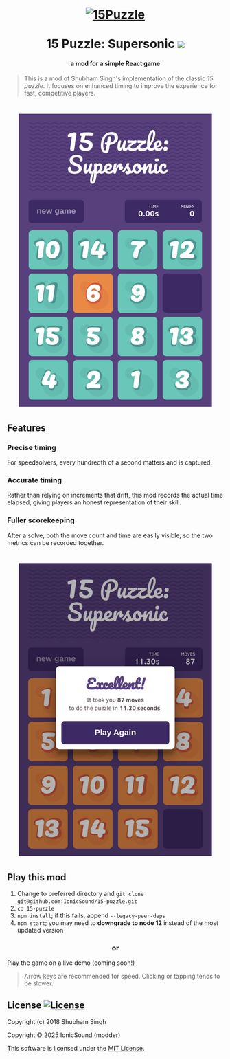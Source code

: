 
<h1 align="center">
<a href="https://github.com/imshubhamsingh/15-puzzle">
<img src="https://raw.githubusercontent.com/imshubhamsingh/15-puzzle/master/screenshots/game-logo.png" alt="15Puzzle" width="200"/></a><br/><br/>
15 Puzzle: Supersonic 
<img src="https://img.shields.io/badge/style-%F0%9F%92%85%20styled--components-orange.svg?colorB=daa357&colorA=db748e" />
</h1>
<h4 align="center">a mod for a simple React game</h4>
<p align="center">
</p>

> This is a mod of Shubham Singh's implementation of the classic _15 puzzle_. It focuses on enhanced timing to improve the experience for fast, competitive players.

<h1 align="center">
<img src="./screenshots/15-puzzle-supersonic.png" alt="Supersonic Mod" width="450px"/>
</h1>



## Features

### Precise timing
For speedsolvers, every hundredth of a second matters and is captured.

### Accurate timing
Rather than relying on increments that drift, this mod records the actual time elapsed, giving players an honest representation of their skill.

### Fuller scorekeeping
After a solve, both the move count and time are easily visible, so the two metrics can be recorded together.

<h1 align="center">
<img src="./screenshots/example-run.png" alt="Supersonic Mod Completed Run" width="450px"/>
</h1>



## Play this mod

1. Change to preferred directory and ```git clone git@github.com:IonicSound/15-puzzle.git```
2. ```cd 15-puzzle```
3. ```npm install```; if this fails, append ```--legacy-peer-deps```
3. ```npm start```; you may need to **downgrade to node 12** instead of the most updated version

<h3 align="center">or</h3>

Play the game on a live demo (coming soon!)

> Arrow keys are recommended for speed. Clicking or tapping tends to be slower.



## License [![License](https://img.shields.io/github/license/hyperium/hyper.svg)](./LICENSE)

Copyright (c) 2018 Shubham Singh

Copyright © 2025 IonicSound (modder)

This software is licensed under the [MIT License](https://github.com/imshubhamsingh/15-puzzle/blob/master/LICENSE).
